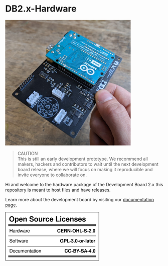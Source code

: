# DB2.x-Hardware

<img src="Media/PCB_DB2.2.jpg" alt="development board 2.1" width="400"/>

>CAUTION  
This is still an early development prototype. We recommend all makers, hackers and contributors to wait until the next development board release, where we will focus on making it reproducible and invite everyone to collaborate on.  

Hi and welcome to the hardware package of the Development Board 2.x
this repository is meant to host files and have releases. 

Learn more about the development board by visiting our [documentation page](https://docs.plasticscanner.com/boards/DB2.2).  
<!-- Find the firmware for the development board [here](https://github.com/Plastic-Scanner/DB2.x-Firmware) -->


<img src="Media/PS-license.svg" alt="license" width="300"/>
